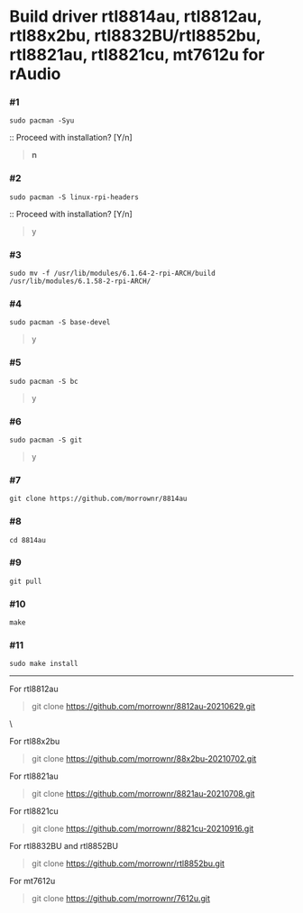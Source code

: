 # Build driver rtl8814au, rtl8812au, rtl88x2bu, rtl8832BU/rtl8852bu, rtl8821au, rtl8821cu, mt7612u for rAudio

### #1
```
sudo pacman -Syu
```
>
:: Proceed with installation? [Y/n]
> **n**

### #2
```
sudo pacman -S linux-rpi-headers
```
>
:: Proceed with installation? [Y/n]
> y
>
### #3
>
```
sudo mv -f /usr/lib/modules/6.1.64-2-rpi-ARCH/build /usr/lib/modules/6.1.58-2-rpi-ARCH/
```
>
### #4
> 
```
sudo pacman -S base-devel
```
>
> y
>
### #5
```
sudo pacman -S bc
```
>
> y
>
>
### #6
```
sudo pacman -S git
```
>
> y
> 
### #7
>
```
git clone https://github.com/morrownr/8814au
```
### #8
```
cd 8814au
```
>
### #9
>
```
git pull
```
> 
### #10
```
make
```
>
### #11
>
>
```
sudo make install
```
>


-----------
For rtl8812au
>
> git clone https://github.com/morrownr/8812au-20210629.git
>
\
>
For rtl88x2bu
>
> git clone https://github.com/morrownr/88x2bu-20210702.git
>
For rtl8821au
>
> git clone https://github.com/morrownr/8821au-20210708.git
>
For rtl8821cu
>
> git clone https://github.com/morrownr/8821cu-20210916.git
>
For rtl8832BU and rtl8852BU
>
> git clone https://github.com/morrownr/rtl8852bu.git
>
For mt7612u 
>
> git clone https://github.com/morrownr/7612u.git
>

